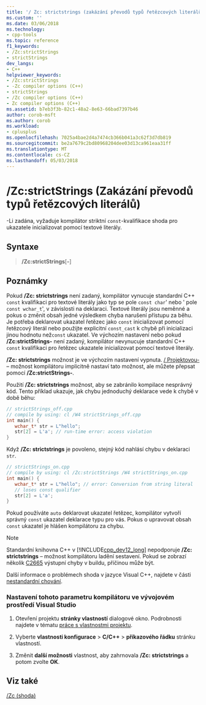 ```yaml
---
title: '/ Zc: strictstrings (zakázání převodů typů řetězcových literálů) | Microsoft Docs'
ms.custom: ''
ms.date: 03/06/2018
ms.technology:
- cpp-tools
ms.topic: reference
f1_keywords:
- /Zc:strictStrings
- strictStrings
dev_langs:
- C++
helpviewer_keywords:
- /Zc:strictStrings
- -Zc compiler options (C++)
- strictStrings
- /Zc compiler options (C++)
- Zc compiler options (C++)
ms.assetid: b7eb3f3b-82c1-48a2-8e63-66bad7397b46
author: corob-msft
ms.author: corob
ms.workload:
- cplusplus
ms.openlocfilehash: 7025a4bae2d4a7474cb366b041a3c62f3d7db819
ms.sourcegitcommit: be2a7679c2bd80968204dee03d13ca961eaa31ff
ms.translationtype: MT
ms.contentlocale: cs-CZ
ms.lasthandoff: 05/03/2018
---
```

# <a name="zcstrictstrings-disable-string-literal-type-conversion"></a>/Zc:strictStrings (Zakázání převodů typů řetězcových literálů)

-Li zadána, vyžaduje kompilátor striktní `const`-kvalifikace shoda pro ukazatele inicializovat pomocí textové literály.

## <a name="syntax"></a>Syntaxe

> **/Zc:strictStrings**[**-**]

## <a name="remarks"></a>Poznámky

Pokud **/Zc: strictstrings** není zadaný, kompilátor vynucuje standardní C++ `const` kvalifikaci pro textové literály jako typ se pole `const char`' nebo ' pole `const wchar_t`', v závislosti na deklaraci. Textové literály jsou neměnné a pokus o změnit obsah jedné výsledkem chyba narušení přístupu za běhu. Je potřeba deklarovat ukazatel řetězec jako `const` inicializovat pomocí řetězcový literál nebo použijte explicitní `const_cast` k chybě při inicializaci jinou hodnotu než`const` ukazatel. Ve výchozím nastavení nebo pokud **/Zc:strictStrings-** není zadaný, kompilátor nevynucuje standardní C++ `const` kvalifikaci pro řetězec ukazatele inicializovat pomocí textové literály.

**/Zc: strictstrings** možnost je ve výchozím nastavení vypnuta. [/ Projektovou-](permissive-standards-conformance.md) – možnost kompilátoru implicitně nastaví tato možnost, ale můžete přepsat pomocí **/Zc:strictStrings-**.

Použití **/Zc: strictstrings** možnost, aby se zabránilo kompilace nesprávný kód. Tento příklad ukazuje, jak chybu jednoduchý deklarace vede k chybě v době běhu:

```cpp
// strictStrings_off.cpp
// compile by using: cl /W4 strictStrings_off.cpp
int main() {
   wchar_t* str = L"hello";
   str[2] = L'a'; // run-time error: access violation
}
```

Když **/Zc: strictstrings** je povoleno, stejný kód nahlásí chybu v deklaraci `str`.

```cpp
// strictStrings_on.cpp
// compile by using: cl /Zc:strictStrings /W4 strictStrings_on.cpp
int main() {
   wchar_t* str = L"hello"; // error: Conversion from string literal
   // loses const qualifier
   str[2] = L'a';
}
```

Pokud používáte `auto` deklarovat ukazatel řetězec, kompilátor vytvoří správný `const` ukazatel deklarace typu pro vás. Pokus o upravovat obsah `const` ukazatel je hlášen kompilátoru za chybu.

> [!NOTE]
> Standardní knihovna C++ v [!INCLUDE[cpp_dev12_long](../../build/reference/includes/cpp_dev12_long_md.md)] nepodporuje **/Zc: strictstrings** – možnost kompilátoru ladění sestavení. Pokud se zobrazí několik [C2665](../../error-messages/compiler-errors-2/compiler-error-c2665.md) výstupní chyby v buildu, příčinou může být.

Další informace o problémech shoda v jazyce Visual C++, najdete v části [nestandardní chování](../../cpp/nonstandard-behavior.md).

### <a name="to-set-this-compiler-option-in-the-visual-studio-development-environment"></a>Nastavení tohoto parametru kompilátoru ve vývojovém prostředí Visual Studio

1. Otevření projektu **stránky vlastností** dialogové okno. Podrobnosti najdete v tématu [práce s vlastnostmi projektu](../../ide/working-with-project-properties.md).

1. Vyberte **vlastnosti konfigurace** > **C/C++** > **příkazového řádku** stránku vlastností.

1. Změnit **další možnosti** vlastnost, aby zahrnovala **/Zc: strictstrings** a potom zvolte **OK**.

## <a name="see-also"></a>Viz také

[/Zc (shoda)](../../build/reference/zc-conformance.md)<br/>
